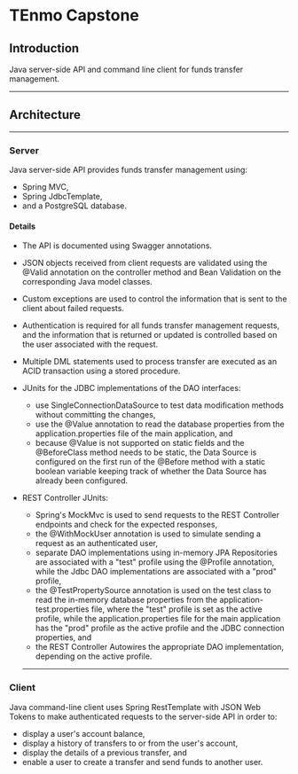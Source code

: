 # TEnmo Capstone

## Introduction
Java server-side API and command line client for funds transfer management.

---
## Architecture
---
### Server

Java server-side API provides funds transfer management using:  
- Spring MVC,
- Spring JdbcTemplate,
- and a PostgreSQL database.  

#### Details

- The API is documented using Swagger annotations. 

- JSON objects received from client requests are validated using the @Valid annotation on the controller method and Bean Validation on the corresponding Java model classes. 

- Custom exceptions are used to control the information that is sent to the client about failed requests.

- Authentication is required for all funds transfer management requests, and the information that is returned or updated is controlled based on the user associated with the request.

- Multiple DML statements used to process transfer are executed as an ACID transaction using a stored procedure.

- JUnits for the JDBC implementations of the DAO interfaces:  

    - use SingleConnectionDataSource to test data modification methods without committing the changes, 
    - use the @Value annotation to read the database properties from the application.properties file of the main application, and 
    - because @Value is not supported on static fields and the @BeforeClass method needs to be static, the Data Source is configured on the first run of the @Before method with a static boolean variable keeping track of whether the Data Source has already been configured.  
- REST Controller JUnits:  
    - Spring's MockMvc is used to send requests to the REST Controller endpoints and check for the expected responses,  
    - the @WithMockUser annotation is used to simulate sending a request as an authenticated user,
    - separate DAO implementations using in-memory JPA Repositories are associated with a "test" profile using the @Profile annotation, while the Jdbc DAO implementations are associated with a "prod" profile,
    - the @TestPropertySource annotation is used on the test class to read the in-memory database properties from the application-test.properties file, where the "test" profile is set as the active profile, while the application.properties file for the main application has the "prod" profile as the active profile and the JDBC connection properties, and
    - the REST Controller Autowires the appropriate DAO implementation, depending on the active profile.  

    ---
### Client

Java command-line client uses Spring RestTemplate with JSON Web Tokens to make authenticated requests to the server-side API in order to:  
- display a user's account balance,  
- display a history of transfers to or from the user's account, 
- display the details of a previous transfer, and 
- enable a user to create a transfer and send funds to another user.













